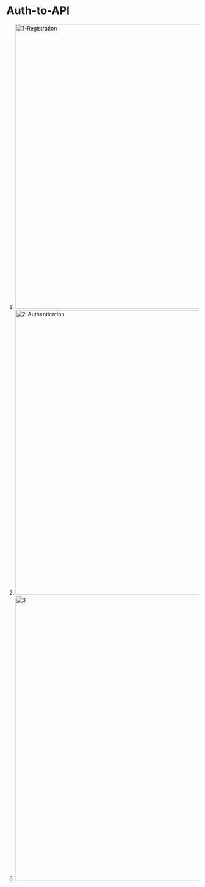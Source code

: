 # Auth-to-API

1. <img width="1291" height="746" alt="1-Registration" src="https://github.com/user-attachments/assets/80ffcd05-0717-4ff2-be02-6dfb693430eb" />
2. <img width="1291" height="746" alt="2-Authentication" src="https://github.com/user-attachments/assets/618c4606-2c9b-485c-ad3b-8b547ad6c503" />
3. <img width="1291" height="746" alt="3" src="https://github.com/user-attachments/assets/3339a73f-1348-4a0b-b092-215c3cab0fc5" />

